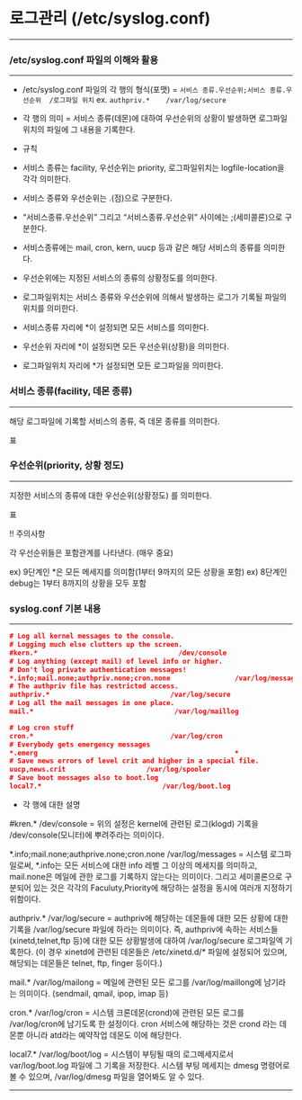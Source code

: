# 로그관리 (/etc/syslog.conf)

---

### /etc/syslog.conf 파일의 이해와 활용

---

- /etc/syslog.conf 파일의 각 행의 형식(포맷)
= `서비스 종류.우선순위;서비스 종류.우선순위  /로그파일 위치`
ex. `authpriv.*    /var/log/secure`

- 각 행의 의미
= 서비스 종류(데몬)에 대하여 우선순위의 상황이 발생하면 로그파일 위치의 파일에 그 내용을 기록한다.

- 규칙
- 서비스 종류는 facility, 우선순위는 priority, 로그파일위치는 logfile-location을 각각 의미한다.
- 서비스 종류와 우선순위는 .(점)으로 구분한다.
- “서비스종류.우선순위” 그리고 “서비스종류.우선순위” 사이에는 ;(세미콜론)으로 구분한다.
- 서비스종류에는 mail, cron, kern, uucp 등과 같은 해당 서비스의 종류를 의미한다.
- 우선순위에는 지정된 서비스의 종류의 상황정도를 의미한다.
- 로그파일위치는 서비스 종류와 우선순위에 의해서 발생하는 로그가 기록될 파일의 위치를 의미한다. 
- 서비스종류 자리에 *이 설정되면 모든 서비스를 의미한다.
- 우선순위 자리에 *이 설정되면 모든 우선순위(상황)을 의미한다.
- 로그파일위치 자리에 *가 설정되면 모든 로그파일을 의미한다.

### 서비스 종류(facility, 데몬 종류)

---

해당 로그파일에 기록할 서비스의 종류, 즉 데몬 종류를 의미한다.

표

### 우선순위(priority, 상황 정도)

---

지정한 서비스의 종류에 대한 우선순위(상황정도) 를 의미한다.

표

!! 주의사항

각 우선순위들은 포함관계를 나타낸다. (매우 중요)

ex) 9단계인 *은 모든 메세지를 의미함(1부터 9까지의 모든 상황을 포함)
ex) 8단계인 debug는 1부터 8까지의 상황을 모두 포함

### syslog.conf 기본 내용

---

```json
# Log all kernel messages to the console.
# Logging much else clutters up the screen.
#kern.*                                   /dev/console
# Log anything (except mail) of level info or higher.
# Don't log private authentication messages!
*.info;mail.none;authpriv.none;cron.none                /var/log/messages
# The authpriv file has restricted access.
authpriv.*                              /var/log/secure
# Log all the mail messages in one place.
mail.*                                   /var/log/maillog

# Log cron stuff
cron.*                                  /var/log/cron
# Everybody gets emergency messages
*.emerg                                                 *
# Save news errors of level crit and higher in a special file.
uucp,news.crit                    /var/log/spooler
# Save boot messages also to boot.log
local7.*                              /var/log/boot.log
```

- 각 행에 대한 설명

#kren.*  /dev/console
= 위의 설정은 kernel에 관련된 로그(klogd) 기록을 /dev/console(모니터)에 뿌려주라는 의미이다.

*.info;mail.none;authprive.none;cron.none    /var/log/messages
= 시스템 로그파일로써, *.info는 모든 서비스에 대한 info 레벨 그 이상의 메세지를 의미하고, mail.none은 메일에 관한 로그를 기록하지 않는다는 의미이다.
그리고 세미콜론으로 구분되어 있는 것은 각각의 Faculuty,Priority에 해당하는 설정을 동시에 여러개 지정하기 위함이다.

authpriv.*     /var/log/secure
= authpriv에 해당하는 데몬들에 대한 모든 상황에 대한 기록을 /var/log/secure 파일에 하라는 의미이다.
즉, authpriv에 속하는 서비스들(xinetd,telnet,ftp 등)에 대한 모든 상황발생에 대하여 /var/log/secure 로그파일엑 기록한다.
(이 경우 xinetd에 관련된 데몬들은 /etc/xinetd.d/* 파일에 설정되어 있으며, 해당되는 데몬들은 telnet, ftp, finger 등이다.)

mail.*  /var/log/mailong
= 메일에 관련된 모든 로그를 /var/log/maillong에 남기라는 의미이다.
(sendmail, qmail, ipop, imap 등)

cron.*  /var/log/cron 
= 시스템 크론데몬(crond)에 관련된 모든 로그를 /var/log/cron에 남기도록 한 설정이다.
cron 서비스에 해당하는 것은  crond 라는 데몬뿐 아니라 atd라는 예약작업 데몬도 이에 해당한다.

local7.*  /var/log/boot/log
= 시스템이 부팅될 때의 로그메세지로서 var/log/boot.log 파일에 그 기록을 저장한다.
시스템 부팅 메세지는 dmesg 명령어로 볼 수 있으며, /var/log/dmesg 파일을 열어봐도 알 수 있다.

---